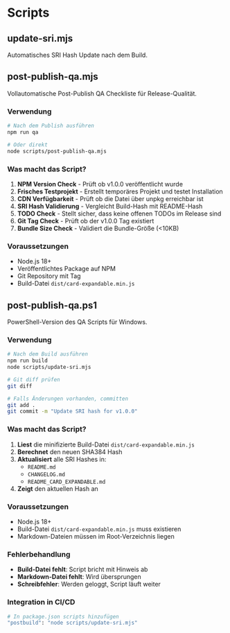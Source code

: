 # Scripts

## update-sri.mjs

Automatisches SRI Hash Update nach dem Build.

## post-publish-qa.mjs

Vollautomatische Post-Publish QA Checkliste für Release-Qualität.

### Verwendung

```bash
# Nach dem Publish ausführen
npm run qa

# Oder direkt
node scripts/post-publish-qa.mjs
```

### Was macht das Script?

1. **NPM Version Check** - Prüft ob v1.0.0 veröffentlicht wurde
2. **Frisches Testprojekt** - Erstellt temporäres Projekt und testet Installation
3. **CDN Verfügbarkeit** - Prüft ob die Datei über unpkg erreichbar ist
4. **SRI Hash Validierung** - Vergleicht Build-Hash mit README-Hash
5. **TODO Check** - Stellt sicher, dass keine offenen TODOs im Release sind
6. **Git Tag Check** - Prüft ob der v1.0.0 Tag existiert
7. **Bundle Size Check** - Validiert die Bundle-Größe (<10KB)

### Voraussetzungen

- Node.js 18+
- Veröffentlichtes Package auf NPM
- Git Repository mit Tag
- Build-Datei `dist/card-expandable.min.js`

## post-publish-qa.ps1

PowerShell-Version des QA Scripts für Windows.

### Verwendung

```bash
# Nach dem Build ausführen
npm run build
node scripts/update-sri.mjs

# Git diff prüfen
git diff

# Falls Änderungen vorhanden, committen
git add .
git commit -m "Update SRI hash for v1.0.0"
```

### Was macht das Script?

1. **Liest** die minifizierte Build-Datei `dist/card-expandable.min.js`
2. **Berechnet** den neuen SHA384 Hash
3. **Aktualisiert** alle SRI Hashes in:
   - `README.md`
   - `CHANGELOG.md` 
   - `README_CARD_EXPANDABLE.md`
4. **Zeigt** den aktuellen Hash an

### Voraussetzungen

- Node.js 18+
- Build-Datei `dist/card-expandable.min.js` muss existieren
- Markdown-Dateien müssen im Root-Verzeichnis liegen

### Fehlerbehandlung

- **Build-Datei fehlt**: Script bricht mit Hinweis ab
- **Markdown-Datei fehlt**: Wird übersprungen
- **Schreibfehler**: Werden geloggt, Script läuft weiter

### Integration in CI/CD

```bash
# In package.json scripts hinzufügen
"postbuild": "node scripts/update-sri.mjs"
```
